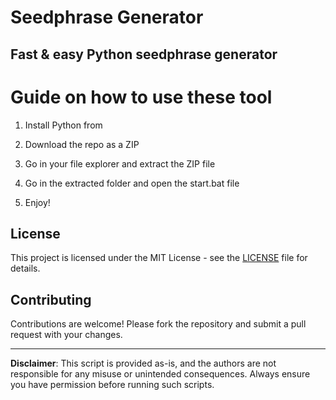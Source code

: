 # Seedphrase Generator

## Fast & easy Python seedphrase generator

# Guide on how to use these tool

1. Install Python from  
  
2. Download the repo as a ZIP 

3. Go in your file explorer and extract the ZIP file 

4. Go in the extracted folder and open the start.bat file

5. Enjoy! 
 
## License

This project is licensed under the MIT License - see the [LICENSE](LICENSE) file for details.
  
## Contributing
 
Contributions are welcome! Please fork the repository and submit a pull request with your changes.  

--- 
 
**Disclaimer**: This script is provided as-is, and the authors are not responsible for any misuse or unintended consequences. Always ensure you have permission before running such scripts.